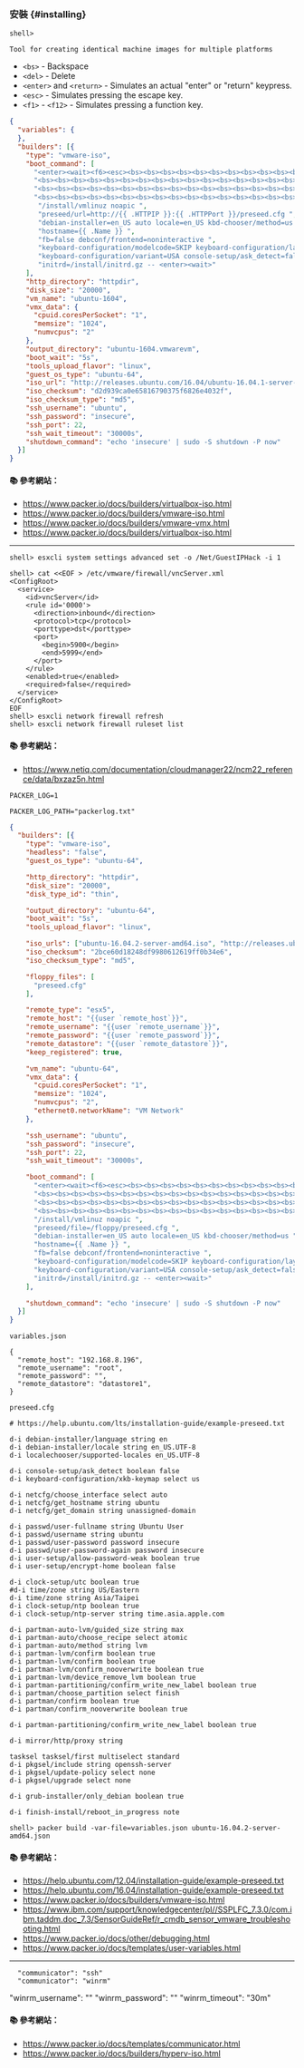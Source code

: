 
### 安裝 {#installing}

```console
shell> 
```

`Tool for creating identical machine images for multiple platforms`

- `<bs>` - Backspace
- `<del>` - Delete
- `<enter>` and `<return>` - Simulates an actual "enter" or "return" keypress.
- `<esc>` - Simulates pressing the escape key.
- `<f1>` - `<f12>` - Simulates pressing a function key.


```json
{
  "variables": {
  },
  "builders": [{
    "type": "vmware-iso",
    "boot_command": [
      "<enter><wait><f6><esc><bs><bs><bs><bs><bs><bs><bs><bs><bs><bs><bs><bs><bs><bs><bs><bs><bs>",
      "<bs><bs><bs><bs><bs><bs><bs><bs><bs><bs><bs><bs><bs><bs><bs><bs><bs><bs><bs><bs><bs><bs>",
      "<bs><bs><bs><bs><bs><bs><bs><bs><bs><bs><bs><bs><bs><bs><bs><bs><bs><bs><bs><bs><bs><bs>",
      "<bs><bs><bs><bs><bs><bs><bs><bs><bs><bs><bs><bs><bs><bs><bs><bs><bs><bs><bs><bs><bs><bs>",
       "/install/vmlinuz noapic ",
       "preseed/url=http://{{ .HTTPIP }}:{{ .HTTPPort }}/preseed.cfg ",
       "debian-installer=en_US auto locale=en_US kbd-chooser/method=us ",
       "hostname={{ .Name }} ",
       "fb=false debconf/frontend=noninteractive ",
       "keyboard-configuration/modelcode=SKIP keyboard-configuration/layout=USA ",
       "keyboard-configuration/variant=USA console-setup/ask_detect=false ",
       "initrd=/install/initrd.gz -- <enter><wait>"
    ],
    "http_directory": "httpdir",
    "disk_size": "20000",
    "vm_name": "ubuntu-1604",
    "vmx_data": {
      "cpuid.coresPerSocket": "1",
      "memsize": "1024",
      "numvcpus": "2"
    },
    "output_directory": "ubuntu-1604.vmwarevm",
    "boot_wait": "5s",
    "tools_upload_flavor": "linux",
    "guest_os_type": "ubuntu-64",
    "iso_url": "http://releases.ubuntu.com/16.04/ubuntu-16.04.1-server-amd64.iso",
    "iso_checksum": "d2d939ca0e65816790375f6826e4032f",
    "iso_checksum_type": "md5",
    "ssh_username": "ubuntu",
    "ssh_password": "insecure",
    "ssh_port": 22,
    "ssh_wait_timeout": "30000s",
    "shutdown_command": "echo 'insecure' | sudo -S shutdown -P now"
  }]
}

```            

#### :books: 參考網站：

- https://www.packer.io/docs/builders/virtualbox-iso.html
- https://www.packer.io/docs/builders/vmware-iso.html
- https://www.packer.io/docs/builders/vmware-vmx.html
- https://www.packer.io/docs/builders/virtualbox-iso.html

---

```
shell> esxcli system settings advanced set -o /Net/GuestIPHack -i 1
```

```
shell> cat <<EOF > /etc/vmware/firewall/vncServer.xml
<ConfigRoot>
  <service>
    <id>vncServer</id>
    <rule id='0000'>
      <direction>inbound</direction>
      <protocol>tcp</protocol>
      <porttype>dst</porttype>
      <port>
        <begin>5900</begin>
        <end>5999</end>
      </port>
    </rule>
    <enabled>true</enabled>
    <required>false</required>
  </service>
</ConfigRoot>
EOF
shell> esxcli network firewall refresh
shell> esxcli network firewall ruleset list
```

#### :books: 參考網站：
- https://www.netiq.com/documentation/cloudmanager22/ncm22_reference/data/bxzaz5n.html

`PACKER_LOG=1`

`PACKER_LOG_PATH="packerlog.txt"`

```json
{
  "builders": [{
    "type": "vmware-iso",
    "headless": "false",
    "guest_os_type": "ubuntu-64",

    "http_directory": "httpdir",
    "disk_size": "20000",
    "disk_type_id": "thin",

    "output_directory": "ubuntu-64",
    "boot_wait": "5s",
    "tools_upload_flavor": "linux",

    "iso_urls": ["ubuntu-16.04.2-server-amd64.iso", "http://releases.ubuntu.com/16.04/ubuntu-16.04.2-server-amd64.iso"],
    "iso_checksum": "2bce60d18248df9980612619ff0b34e6",
    "iso_checksum_type": "md5",

    "floppy_files": [
      "preseed.cfg"
    ],

    "remote_type": "esx5",
    "remote_host": "{{user `remote_host`}}",
    "remote_username": "{{user `remote_username`}}",
    "remote_password": "{{user `remote_password`}}",
    "remote_datastore": "{{user `remote_datastore`}}",
    "keep_registered": true,

    "vm_name": "ubuntu-64",
    "vmx_data": {
      "cpuid.coresPerSocket": "1",
      "memsize": "1024",
      "numvcpus": "2",
      "ethernet0.networkName": "VM Network"
    },

    "ssh_username": "ubuntu",
    "ssh_password": "insecure",
    "ssh_port": 22,
    "ssh_wait_timeout": "30000s",

    "boot_command": [
      "<enter><wait><f6><esc><bs><bs><bs><bs><bs><bs><bs><bs><bs><bs><bs><bs><bs><bs><bs><bs><bs>",
      "<bs><bs><bs><bs><bs><bs><bs><bs><bs><bs><bs><bs><bs><bs><bs><bs><bs><bs><bs><bs><bs><bs>",
      "<bs><bs><bs><bs><bs><bs><bs><bs><bs><bs><bs><bs><bs><bs><bs><bs><bs><bs><bs><bs><bs><bs>",
      "<bs><bs><bs><bs><bs><bs><bs><bs><bs><bs><bs><bs><bs><bs><bs><bs><bs><bs><bs><bs><bs><bs>",
      "/install/vmlinuz noapic ",
      "preseed/file=/floppy/preseed.cfg ",
      "debian-installer=en_US auto locale=en_US kbd-chooser/method=us ",
      "hostname={{ .Name }} ",
      "fb=false debconf/frontend=noninteractive ",
      "keyboard-configuration/modelcode=SKIP keyboard-configuration/layout=USA ",
      "keyboard-configuration/variant=USA console-setup/ask_detect=false ",
      "initrd=/install/initrd.gz -- <enter><wait>"
    ],

    "shutdown_command": "echo 'insecure' | sudo -S shutdown -P now"
  }]
}
```

`variables.json`
```
{
  "remote_host": "192.168.8.196",
  "remote_username": "root",
  "remote_password": "",
  "remote_datastore": "datastore1",
}
```

`preseed.cfg`

```
# https://help.ubuntu.com/lts/installation-guide/example-preseed.txt

d-i debian-installer/language string en
d-i debian-installer/locale string en_US.UTF-8
d-i localechooser/supported-locales en_US.UTF-8

d-i console-setup/ask_detect boolean false
d-i keyboard-configuration/xkb-keymap select us

d-i netcfg/choose_interface select auto
d-i netcfg/get_hostname string ubuntu
d-i netcfg/get_domain string unassigned-domain

d-i passwd/user-fullname string Ubuntu User
d-i passwd/username string ubuntu
d-i passwd/user-password password insecure
d-i passwd/user-password-again password insecure
d-i user-setup/allow-password-weak boolean true
d-i user-setup/encrypt-home boolean false

d-i clock-setup/utc boolean true
#d-i time/zone string US/Eastern
d-i time/zone string Asia/Taipei
d-i clock-setup/ntp boolean true
d-i clock-setup/ntp-server string time.asia.apple.com

d-i partman-auto-lvm/guided_size string max
d-i partman-auto/choose_recipe select atomic
d-i partman-auto/method string lvm
d-i partman-lvm/confirm boolean true
d-i partman-lvm/confirm boolean true
d-i partman-lvm/confirm_nooverwrite boolean true
d-i partman-lvm/device_remove_lvm boolean true
d-i partman-partitioning/confirm_write_new_label boolean true
d-i partman/choose_partition select finish
d-i partman/confirm boolean true
d-i partman/confirm_nooverwrite boolean true

d-i partman-partitioning/confirm_write_new_label boolean true

d-i mirror/http/proxy string

tasksel tasksel/first multiselect standard
d-i pkgsel/include string openssh-server 
d-i pkgsel/update-policy select none
d-i pkgsel/upgrade select none

d-i grub-installer/only_debian boolean true

d-i finish-install/reboot_in_progress note
```

```
shell> packer build -var-file=variables.json ubuntu-16.04.2-server-amd64.json
```

#### :books: 參考網站：
- https://help.ubuntu.com/12.04/installation-guide/example-preseed.txt
- https://help.ubuntu.com/16.04/installation-guide/example-preseed.txt
- https://www.packer.io/docs/builders/vmware-iso.html
- https://www.ibm.com/support/knowledgecenter/pl//SSPLFC_7.3.0/com.ibm.taddm.doc_7.3/SensorGuideRef/r_cmdb_sensor_vmware_troubleshooting.html
- https://www.packer.io/docs/other/debugging.html
- https://www.packer.io/docs/templates/user-variables.html



---




      "communicator": "ssh"
      "communicator": "winrm"

"winrm_username": ""
"winrm_password": ""
"winrm_timeout": "30m"


#### :books: 參考網站：
- https://www.packer.io/docs/templates/communicator.html
- https://www.packer.io/docs/builders/hyperv-iso.html